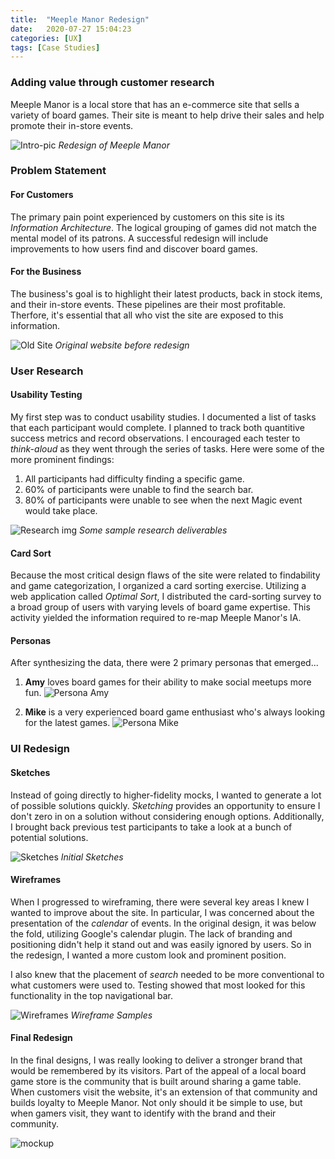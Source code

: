 ```yaml
---
title:  "Meeple Manor Redesign"
date:   2020-07-27 15:04:23
categories: [UX]
tags: [Case Studies]
---
```

### Adding value through customer research

Meeple Manor is a local store that has an e-commerce site that sells a variety of board games. Their site is meant to help drive their sales and help promote their in-store events.

![Intro-pic](/images/meeple-manor/apple.jpg)
*Redesign of Meeple Manor*


### Problem Statement
<p></p>

#### For Customers
The primary pain point experienced by customers on this site is its *Information Architecture*. The logical grouping of games did not match the mental model of its patrons. A successful redesign will include improvements to how users find and discover board games.

#### For the Business
The business's goal is to highlight their latest products, back in stock items, and their in-store events. These pipelines are their most profitable. Therfore, it's essential that all who vist the site are exposed to this information.

![Old Site](/images/meeple-manor/oldsite.png)
*Original website before redesign*


### User Research
<p></p>

#### Usability Testing
My first step was to conduct usability studies. I documented a list of tasks that each participant would complete. I planned to track both quantitive success metrics and record observations. I encouraged each tester to *think-aloud* as they went through the series of tasks. Here were some of the more prominent findings:

1. All participants had difficulty finding a specific game.
2. 60% of participants were unable to find the search bar.
3. 80% of participants were unable to see when the next Magic event would take place.

![Research img](/images/meeple-manor/Research.png)
*Some sample research deliverables*

#### Card Sort
Because the most critical design flaws of the site were related to findability and game categorization, I organized a card sorting exercise. Utilizing a web application called *Optimal Sort*, I distributed the card-sorting survey to a broad group of users with varying levels of board game expertise. This activity yielded the information required to re-map Meeple Manor's IA.

#### Personas
After synthesizing the data, there were 2 primary personas that emerged...

1. **Amy** loves board games for their ability to make social meetups more fun.
![Persona Amy](/images/meeple-manor/amy.png)

2. **Mike** is a very experienced board game enthusiast who's always looking for the latest games.
![Persona Mike](/images/meeple-manor/mike.png)

### UI Redesign

#### Sketches
Instead of going directly to higher-fidelity mocks, I wanted to generate a lot of possible solutions quickly. *Sketching* provides an opportunity to ensure I don't zero in on a solution without considering enough options. Additionally, I brought back previous test participants to take a look at a bunch of potential solutions.

![Sketches](/images/meeple-manor/sketches.png)
*Initial Sketches*

#### Wireframes
When I progressed to wireframing, there were several key areas I knew I wanted to improve about the site. In particular, I was concerned about the presentation of the *calendar* of events. In the original design, it was below the fold, utilizing Google's calendar plugin. The lack of branding and positioning didn't help it stand out and was easily ignored by users. So in the redesign, I wanted a more custom look and prominent position.
 
I also knew that the placement of *search* needed to be more conventional to what customers were used to. Testing showed that most looked for this functionality in the top navigational bar.

![Wireframes](/images/meeple-manor/mocks.png)
*Wireframe Samples*

#### Final Redesign
In the final designs, I was really looking to deliver a stronger brand that would be remembered by its visitors. Part of the appeal of a local board game store is the community that is built around sharing a game table. When customers visit the website, it's an extension of that community and builds loyalty to Meeple Manor. Not only should it be simple to use, but when gamers visit, they want to identify with the brand and their community.

![mockup](/images/meeple-manor/homefinal.png)

